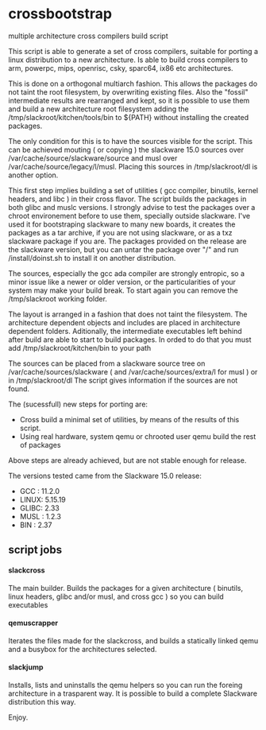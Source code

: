 # crossbootstrap
multiple architecture cross compilers build script

This script is able to generate a set of cross compilers, suitable for porting a linux distribution to a new architecture.
Is able to build cross compilers to arm, powerpc, mips, openrisc, csky, sparc64, ix86 etc architectures.

This is done on a orthogonal multiarch fashion. This allows the packages do not taint the root filesystem, by overwriting existing files. Also the "fossil" intermediate results are rearranged and kept, so it is possible to use them and build a new architecture root filesystem adding the /tmp/slackroot/kitchen/tools/bin to ${PATH} without installing the created packages. 

The only condition for this is to have the sources visible for the script. This can be achieved mouting ( or copying ) the slackware 15.0 sources over /var/cache/source/slackware/source and musl over /var/cache/source/legacy/l/musl. Placing this sources in /tmp/slackroot/dl is another option. 

This first step implies building a set of utilities ( gcc compiler, binutils, kernel headers, and libc ) in their cross flavor.
The script builds the packages in both glibc and muslc versions.
I strongly advise to test the packages over a chroot environement before to use them, specially outside slackware.
I've used it for bootstraping slackware to many new boards, it creates the packages as a tar archive, if you are not using slackware, or as a txz slackware package if you are.
The packages provided on the release are the slackware version, but you can untar the package over "/" and run /install/doinst.sh to install it on another distribution.

The sources, especially the gcc ada compiler are strongly entropic, so a minor issue like a newer or older version, or the particularities of your system may make your build break.
To start again you can remove the /tmp/slackroot working folder.

The layout is arranged in a fashion that does not taint the filesystem. The architecture dependent objects and includes are placed in architecture dependent folders.
Aditionally, the intermediate executables left behind after build are able to start to build packages. In orded to do that you must add /tmp/slackroot/kitchen/bin to your path

The sources can be placed from a slackware source tree on /var/cache/sources/slackware ( and /var/cache/sources/extra/l for musl ) or in  /tmp/slackroot/dl
The script gives information if the sources are not found.

The (sucessfull) new steps for porting are:

+ Cross build a minimal set of utilities, by means of the results of this script.
+ Using real hardware, system qemu or chrooted user qemu build the rest of packages

Above steps are already achieved, but are not stable enough for release.

The versions tested came from the Slackware 15.0 release:

 - GCC  : 11.2.0
 - LINUX: 5.15.19
 - GLIBC: 2.33
 - MUSL : 1.2.3
 - BIN  : 2.37

## script jobs

  #### slackcross
  The main builder. Builds the packages for a given architecture ( binutils, linux headers, glibc and/or musl, and cross gcc ) so you can build executables
  
  #### qemuscrapper
  Iterates the files made for the slackcross, and builds a statically linked qemu and a busybox for the architectures selected.
  
  #### slackjump
  Installs, lists and uninstalls the qemu helpers so you can run the foreing architecture in a trasparent way. It is possible to build a complete Slackware distribution this way.
  

Enjoy.


